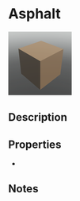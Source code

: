 # Asphalt

![Asphalt](../Cropped_Blocks/Terrain/Asphalt.png)

## Description
<!-- Write a description for this block -->

## Properties
- <!-- List block properties here -->

## Notes
<!-- Any extra notes -->
